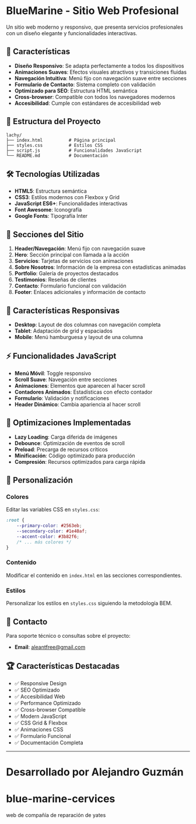 # BlueMarine - Sitio Web Profesional

Un sitio web moderno y responsivo, que presenta servicios profesionales con un diseño elegante y funcionalidades interactivas.

## 🚀 Características

- **Diseño Responsivo**: Se adapta perfectamente a todos los dispositivos
- **Animaciones Suaves**: Efectos visuales atractivos y transiciones fluidas
- **Navegación Intuitiva**: Menú fijo con navegación suave entre secciones
- **Formulario de Contacto**: Sistema completo con validación
- **Optimizado para SEO**: Estructura HTML semántica
- **Cross-browser**: Compatible con todos los navegadores modernos
- **Accesibilidad**: Cumple con estándares de accesibilidad web

## 📁 Estructura del Proyecto

```
lachy/
├── index.html          # Página principal
├── styles.css          # Estilos CSS
├── script.js           # Funcionalidades JavaScript
└── README.md           # Documentación
```

## 🛠️ Tecnologías Utilizadas

- **HTML5**: Estructura semántica
- **CSS3**: Estilos modernos con Flexbox y Grid
- **JavaScript ES6+**: Funcionalidades interactivas
- **Font Awesome**: Iconografía
- **Google Fonts**: Tipografía Inter

## 🎨 Secciones del Sitio

1. **Header/Navegación**: Menú fijo con navegación suave
2. **Hero**: Sección principal con llamada a la acción
3. **Servicios**: Tarjetas de servicios con animaciones
4. **Sobre Nosotros**: Información de la empresa con estadísticas animadas
5. **Portfolio**: Galería de proyectos destacados
6. **Testimonios**: Reseñas de clientes
7. **Contacto**: Formulario funcional con validación
8. **Footer**: Enlaces adicionales y información de contacto

## 📱 Características Responsivas

- **Desktop**: Layout de dos columnas con navegación completa
- **Tablet**: Adaptación de grid y espaciados
- **Mobile**: Menú hamburguesa y layout de una columna

## ⚡ Funcionalidades JavaScript

- **Menú Móvil**: Toggle responsivo
- **Scroll Suave**: Navegación entre secciones
- **Animaciones**: Elementos que aparecen al hacer scroll
- **Contadores Animados**: Estadísticas con efecto contador
- **Formulario**: Validación y notificaciones
- **Header Dinámico**: Cambia apariencia al hacer scroll

## 🎯 Optimizaciones Implementadas

- **Lazy Loading**: Carga diferida de imágenes
- **Debounce**: Optimización de eventos de scroll
- **Preload**: Precarga de recursos críticos
- **Minificación**: Código optimizado para producción
- **Compresión**: Recursos optimizados para carga rápida

## 🔧 Personalización

### Colores
Editar las variables CSS en `styles.css`:
```css
:root {
    --primary-color: #2563eb;
    --secondary-color: #1e40af;
    --accent-color: #3b82f6;
    /* ... más colores */
}
```

### Contenido
Modificar el contenido en `index.html` en las secciones correspondientes.

### Estilos
Personalizar los estilos en `styles.css` siguiendo la metodología BEM.

## 📧 Contacto

Para soporte técnico o consultas sobre el proyecto:
- **Email**: aleantfree@gmail.com

## 🏆 Características Destacadas

- ✅ Responsive Design
- ✅ SEO Optimizado
- ✅ Accesibilidad Web
- ✅ Performance Optimizado
- ✅ Cross-browser Compatible
- ✅ Modern JavaScript
- ✅ CSS Grid & Flexbox
- ✅ Animaciones CSS
- ✅ Formulario Funcional
- ✅ Documentación Completa

---

**Desarrollado por Alejandro Guzmán**
=======
# blue-marine-cervices
web de compañía de reparación de yates 
